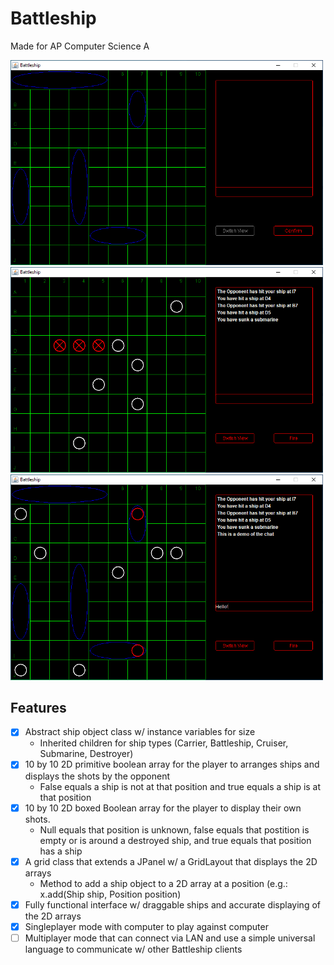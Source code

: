 # Battleship
Made for AP Computer Science A

<img src="screenshot-1.png" width="500" /> <img src="screenshot-2.png" width="500" /> <img src="screenshot-3.png" width="500" /> 

## Features
- [x] Abstract ship object class w/ instance variables for size
  - Inherited children for ship types (Carrier, Battleship, Cruiser, Submarine, Destroyer)
- [x] 10 by 10 2D primitive boolean array for the player to arranges ships and displays the shots by the opponent
  - False equals a ship is not at that position and true equals a ship is at that position
- [x] 10 by 10 2D boxed Boolean array for the player to display their own shots.
  - Null equals that position is unknown, false equals that postition is empty or is around a destroyed ship, and true equals that position has a ship
- [x] A grid class that extends a JPanel w/ a GridLayout that displays the 2D arrays
  - Method to add a ship object to a 2D array at a position (e.g.: x.add(Ship ship, Position position)
- [x] Fully functional interface w/ draggable ships and accurate displaying of the 2D arrays
- [X] Singleplayer mode with computer to play against computer
- [ ] Multiplayer mode that can connect via LAN and use a simple universal language to communicate w/ other Battleship clients
